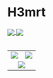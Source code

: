# H3mrt

<a href="https://wakapi.h3rmt.zip">
  <img align="center" src="https://img.shields.io/endpoint?url=https://wakapi.h3rmt.zip/api/compat/shields/v1/Enrico/interval:30_days&label=coding last 30d">
</a>
<a href="https://wakapi.h3rmt.zip">
  <img align="center" src="https://wakapi.h3rmt.zip/api/badge/Enrico/interval:today?label=today">
</a>
<br><br>

<table>
  <tr>
    <td><img src="https://github-readme-stats.vercel.app/api?username=H3rmt&count_private=true&show_icons=true&theme=radical"></td>
    <td><img src="https://github-readme-stats.vercel.app/api/top-langs/?username=H3rmt&langs_count=14&layout=compact&count_private=true&theme=radical"></td>
  </tr>
  <tr>
    <td colspan=2>
      <div align="center">
      <img src="https://github-readme-stats.vercel.app/api/wakatime?username=Enrico&api_domain=wakapi.h3rmt.zip&theme=radical&custom_title=Wakapi%20Stats&layout=compact&langs_count=12">
      </div>
    </td>
  </tr>
</table>

